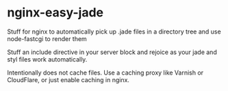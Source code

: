 # nginx-easy-jade
Stuff for nginx to automatically pick up .jade files in a directory tree and use node-fastcgi to render them

Stuff an include directive in your server block and rejoice as your jade and styl files work automatically.

Intentionally does not cache files. Use a caching proxy like Varnish or CloudFlare, or just enable caching in nginx.
